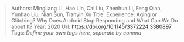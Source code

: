 > Authors: Mingliang Li, Hao Lin, Cai Liu, Zhenhua Li, Feng Qian, Yunhao Liu, Nian Sun, Tianyin Xu
> Title: Experience: Aging or Glitching? Why Does Android Stop Responding and What Can We Do about It?
> Year: 2020
> Url: https://doi.org/10.1145/3372224.3380897
> Tags: *Define your own tags here, separate by comma*